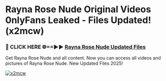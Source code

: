 # Rayna Rose Nude Original Videos 0nlyFans Leaked - Files Updated! (x2mcw)

<h3>🔴 CLICK HERE 🌐==►► <a href="https://tinyurl.com/5h6xmrr3" rel="nofollow">Rayna Rose Nude Updated Files</a></h3>

Get Rayna Rose Nude and all content. Now you can access all videos and pictures of Rayna Rose Nude. New Updated Files 2025!

[![x2mcw](https://i.imgur.com/KVD873Z.gif)](https://tinyurl.com/5h6xmrr3)
